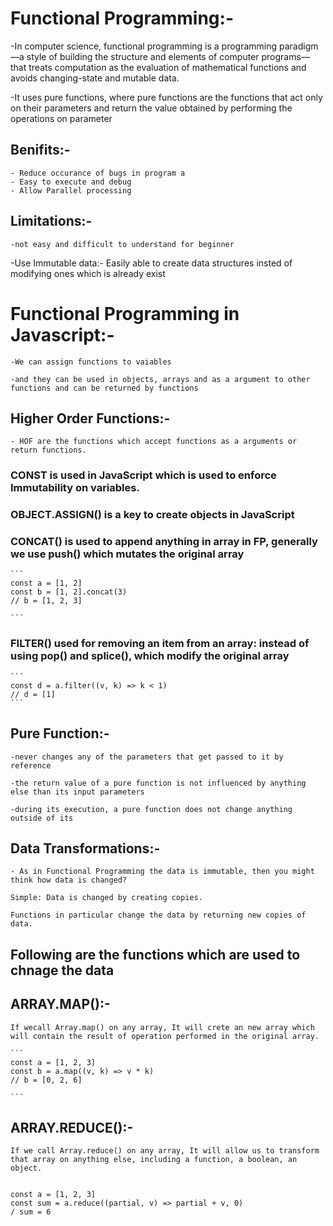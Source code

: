
# Functional Programming:-

-In computer science, functional programming is a programming paradigm—a style of building the structure and elements of computer programs—that treats computation as the evaluation of mathematical functions and avoids changing-state and mutable data.

-It uses pure functions, where pure functions are the functions that act only on their parameters and return the value obtained by performing the operations on parameter


## Benifits:-

	- Reduce occurance of bugs in program a
	- Easy to execute and debug
	- Allow Parallel processing
	
## Limitations:-
	-not easy and difficult to understand for beginner


-Use Immutable data:-
	Easily able to create data structures insted of modifying ones which is already exist







# Functional Programming in Javascript:-

	-We can assign functions to vaiables

	-and they can be used in objects, arrays and as a argument to other functions and can be returned by functions

## Higher Order Functions:-
	
	- HOF are the functions which accept functions as a arguments or return functions.


### CONST is used in JavaScript which is used to enforce Immutability on variables.

### OBJECT.ASSIGN() is a key to create objects in JavaScript

### CONCAT() is used to append anything in array in FP, generally we use push() which mutates the original array
	
	```
	const a = [1, 2]
	const b = [1, 2].concat(3)
	// b = [1, 2, 3]

	```

### FILTER() used  for removing an item from an array: instead of using pop() and splice(), which modify the original array

	```
	const d = a.filter((v, k) => k < 1)
	// d = [1]
	```

## Pure Function:-

	-never changes any of the parameters that get passed to it by reference

	-the return value of a pure function is not influenced by anything else than its input parameters

	-during its execution, a pure function does not change anything outside of its

## Data Transformations:-

	- As in Functional Programming the data is immutable, then you might think how data is changed?

	Simple: Data is changed by creating copies.

	Functions in particular change the data by returning new copies of data.

## Following are the functions which are used to chnage the data

## ARRAY.MAP():-
	If wecall Array.map() on any array, It will crete an new array which will contain the result of operation performed in the original array.

	```
	const a = [1, 2, 3]
	const b = a.map((v, k) => v * k)
	// b = [0, 2, 6]

	```

## ARRAY.REDUCE():-

	If we call Array.reduce() on any array, It will allow us to transform that array on anything else, including a function, a boolean, an object.


	const a = [1, 2, 3]
	const sum = a.reduce((partial, v) => partial + v, 0)
	/ sum = 6
	
	

